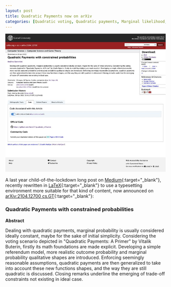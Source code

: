 ```yaml
---
layout: post
title: Quadratic Payments now on arXiv
categories: [Quadratic voting, Quadratic payments, Marginal likelihood, Cost function, Incentives, Referendum, Octave, Medium, arXiv]
---
```


![](/images/quadratic_arxiv.jpg)

A last year child-of-the-lockdown long post on [Medium](https://medium.com/@baro77/quadratic-payments-with-constrained-probabilities-b40facba716){:target="_blank"}, recently rewritten in [LaTeX](https://github.com/baro77/quadratic_influence/tree/master/LATEX){:target="_blank"} to use a typesetting environment more suitable for that kind of content, now announced on [arXiv:2104.12700 cs.GT](https://arxiv.org/abs/2104.12700){:target="_blank"}:

### Quadratic Payments with constrained probabilities

**Abstract**

Dealing with quadratic payments, marginal probability is usually considered ideally constant, maybe for the sake of initial simplicity. Considering the voting scenario depicted in "Quadratic Payments: A Primer" by Vitalik Buterin, firstly its math foundations are made explicit. Developing a simple referendum model, more realistic outcome probability and marginal probability qualitative shapes are introduced. Enforcing seemingly reasonable assumptions, quadratic payments are then generalized to take into account these new functions shapes, and the way they are still quadratic is discussed. Closing remarks underline the emerging of trade-off constraints not existing in ideal case.
